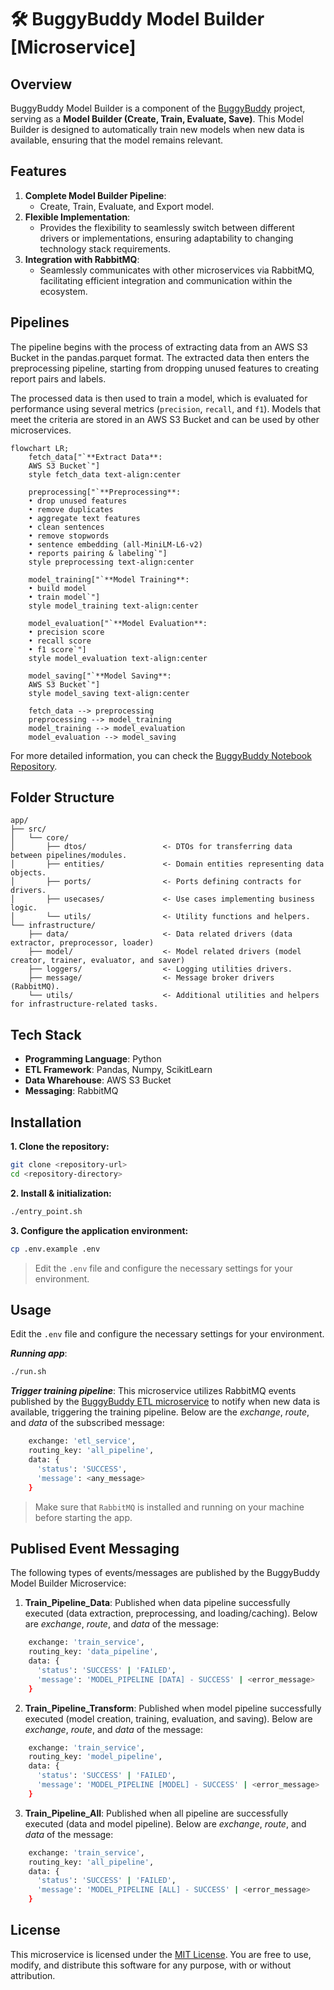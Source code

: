 # **🛠️ BuggyBuddy Model Builder [Microservice]**

## Overview

BuggyBuddy Model Builder is a component of the [BuggyBuddy]() project, serving as a **Model Builder (Create, Train, Evaluate, Save)**. This Model Builder is designed to automatically train new models when new data is available, ensuring that the model remains relevant.

## Features

1. **Complete Model Builder Pipeline**:
   - Create, Train, Evaluate, and Export model.
2. **Flexible Implementation**:
   - Provides the flexibility to seamlessly switch between different drivers or implementations, ensuring adaptability to changing technology stack requirements.
3. **Integration with RabbitMQ**:
   - Seamlessly communicates with other microservices via RabbitMQ, facilitating efficient integration and communication within the ecosystem.

## Pipelines

The pipeline begins with the process of extracting data from an AWS S3 Bucket in the pandas.parquet format. The extracted data then enters the preprocessing pipeline, starting from dropping unused features to creating report pairs and labels.

The processed data is then used to train a model, which is evaluated for performance using several metrics (`precision`, `recall`, and `f1`). Models that meet the criteria are stored in an AWS S3 Bucket and can be used by other microservices.

```mermaid
flowchart LR;
    fetch_data["`**Extract Data**:
    AWS S3 Bucket`"]
    style fetch_data text-align:center

    preprocessing["`**Preprocessing**:
    • drop unused features
    • remove duplicates
    • aggregate text features
    • clean sentences
    • remove stopwords
    • sentence embedding (all-MiniLM-L6-v2)
    • reports pairing & labeling`"]
    style preprocessing text-align:center

    model_training["`**Model Training**:
    • build model
    • train model`"]
    style model_training text-align:center

    model_evaluation["`**Model Evaluation**:
    • precision score
    • recall score
    • f1 score`"]
    style model_evaluation text-align:center

    model_saving["`**Model Saving**:
    AWS S3 Bucket`"]
    style model_saving text-align:center

    fetch_data --> preprocessing
    preprocessing --> model_training
    model_training --> model_evaluation
    model_evaluation --> model_saving
```

For more detailed information, you can check the [BuggyBuddy Notebook Repository](https://github.com/uknow19/BuggyBuddy-Notebook).

## Folder Structure

```
app/
├── src/
│   └── core/
│       ├── dtos/                 <- DTOs for transferring data between pipelines/modules.
│       ├── entities/             <- Domain entities representing data objects.
│       ├── ports/                <- Ports defining contracts for drivers.
│       ├── usecases/             <- Use cases implementing business logic.
│       └── utils/                <- Utility functions and helpers.
└── infrastructure/
    ├── data/                     <- Data related drivers (data extractor, preprocessor, loader)
    ├── model/                    <- Model related drivers (model creator, trainer, evaluator, and saver)
    ├── loggers/                  <- Logging utilities drivers.
    ├── message/                  <- Message broker drivers (RabbitMQ).
    └── utils/                    <- Additional utilities and helpers for infrastructure-related tasks.
```

## Tech Stack

- **Programming Language**: Python
- **ETL Framework**: Pandas, Numpy, ScikitLearn
- **Data Wharehouse**: AWS S3 Bucket
- **Messaging**: RabbitMQ

## Installation

**1. Clone the repository:**

```bash
git clone <repository-url>
cd <repository-directory>
```

**2. Install & initialization:**

```bash
./entry_point.sh
```

**3. Configure the application environment:**

```bash
cp .env.example .env
```

> Edit the `.env` file and configure the necessary settings for your environment.

## Usage

Edit the `.env` file and configure the necessary settings for your environment.

**_Running app_**:

```bash
./run.sh
```

**_Trigger training pipeline_**:
This microservice utilizes RabbitMQ events published by the [BuggyBuddy ETL microservice](https://github.com/uknow19/BuggyBuddy-ETL-Microservice) to notify when new data is available, triggering the training pipeline. Below are the *exchange*, *route*, and *data* of the subscribed message:

```bash
    exchange: 'etl_service',
    routing_key: 'all_pipeline',
    data: {
      'status': 'SUCCESS',
      'message': <any_message>
    }
```

> Make sure that `RabbitMQ` is installed and running on your machine before starting the app.

## Publised Event Messaging

The following types of events/messages are published by the BuggyBuddy Model Builder Microservice:

1. **Train_Pipeline_Data**: Published when data pipeline successfully executed (data extraction, preprocessing, and loading/caching). Below are *exchange*, *route*, and *data* of the message:

```bash
    exchange: 'train_service',
    routing_key: 'data_pipeline',
    data: {
      'status': 'SUCCESS' | 'FAILED',
      'message': 'MODEL_PIPELINE [DATA] - SUCCESS' | <error_message>
    }
```

2. **Train_Pipeline_Transform**: Published when model pipeline successfully executed (model creation, training, evaluation, and saving). Below are *exchange*, *route*, and *data* of the message:

```bash
    exchange: 'train_service',
    routing_key: 'model_pipeline',
    data: {
      'status': 'SUCCESS' | 'FAILED',
      'message': 'MODEL_PIPELINE [MODEL] - SUCCESS' | <error_message>
    }
```

3. **Train_Pipeline_All**: Published when all pipeline are successfully executed (data and model pipeline). Below are *exchange*, *route*, and *data* of the message:

```bash
    exchange: 'train_service',
    routing_key: 'all_pipeline',
    data: {
      'status': 'SUCCESS' | 'FAILED',
      'message': 'MODEL_PIPELINE [ALL] - SUCCESS' | <error_message>
    }
```

## License

This microservice is licensed under the [MIT License](LICENSE). You are free to use, modify, and distribute this software for any purpose, with or without attribution.
